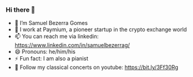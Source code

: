 ### Hi there 👋

- 🔭 I’m Samuel Bezerra Gomes
- 🏢 I work at Paymium, a pioneer startup in the crypto exchange world
- 📫 You can reach me via linkedin: https://www.linkedin.com/in/samuelbezerrag/
- 😄 Pronouns: he/him/his
- ⚡ Fun fact: I am also a pianist
- 🎹 Follow my classical concerts on youtube: https://bit.ly/3Ff30Rg
